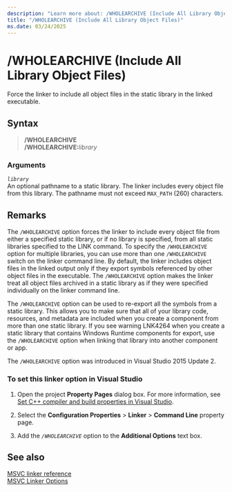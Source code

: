 ```yaml
---
description: "Learn more about: /WHOLEARCHIVE (Include All Library Object Files)"
title: "/WHOLEARCHIVE (Include All Library Object Files)"
ms.date: 03/24/2025
---
```

# /WHOLEARCHIVE (Include All Library Object Files)

Force the linker to include all object files in the static library in the linked executable.

## Syntax

> **/WHOLEARCHIVE**\
> **/WHOLEARCHIVE:**_library_

### Arguments

*`library`*\
An optional pathname to a static library. The linker includes every object file from this library. The pathname must not exceed `MAX_PATH` (260) characters.

## Remarks

The `/WHOLEARCHIVE` option forces the linker to include every object file from either a specified static library, or if no library is specified, from all static libraries specified to the LINK command. To specify the `/WHOLEARCHIVE` option for multiple libraries, you can use more than one `/WHOLEARCHIVE` switch on the linker command line. By default, the linker includes object files in the linked output only if they export symbols referenced by other object files in the executable. The `/WHOLEARCHIVE` option makes the linker treat all object files archived in a static library as if they were specified individually on the linker command line.

The `/WHOLEARCHIVE` option can be used to re-export all the symbols from a static library. This allows you to make sure that all of your library code, resources, and metadata are included when you create a component from more than one static library. If you see warning LNK4264 when you create a static library that contains Windows Runtime components for export, use the `/WHOLEARCHIVE` option when linking that library into another component or app.

The `/WHOLEARCHIVE` option was introduced in Visual Studio 2015 Update 2.

### To set this linker option in Visual Studio

1. Open the project **Property Pages** dialog box. For more information, see [Set C++ compiler and build properties in Visual Studio](../working-with-project-properties.md).

1. Select the **Configuration Properties** > **Linker** > **Command Line** property page.

1. Add the *`/WHOLEARCHIVE`* option to the **Additional Options** text box.

## See also

[MSVC linker reference](linking.md)\
[MSVC Linker Options](linker-options.md)
